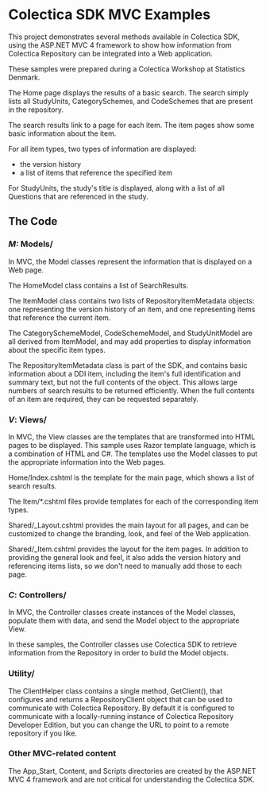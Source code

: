 ﻿# Colectica SDK MVC Examples

This project demonstrates several methods available in Colectica SDK, using the ASP.NET MVC 4 framework to show how information from Colectica Repository can be integrated into a Web application.

These samples were prepared during a Colectica Workshop at Statistics Denmark.

The Home page displays the results of a basic search. The search simply lists all StudyUnits, CategorySchemes, and CodeSchemes that are present in the repository.

The search results link to a page for each item. The item pages show some basic information about the item.

For all item types, two types of information are displayed:

* the version history 
* a list of items that reference the specified item

For StudyUnits, the study's title is displayed, along with a list of all Questions that are referenced in the study.

## The Code

### *M:* Models/

In MVC, the Model classes represent the information that is displayed on a Web page.

The HomeModel class contains a list of SearchResults.

The ItemModel class contains two lists of RepositoryItemMetadata objects: one representing the version history of an item, and one representing items that reference the current item.

The CategorySchemeModel, CodeSchemeModel, and StudyUnitModel are all derived from ItemModel, and may add properties to display information about the specific item types.

The RepositoryItemMetadata class is part of the SDK, and contains basic information about a DDI item, including the item's full identification and summary text, but not the full contents of the object. This allows large numbers of search results to be returned efficiently. When the full contents of an item are required, they can be requested separately.

### *V*: Views/

In MVC, the View classes are the templates that are transformed into HTML pages to be displayed. This sample uses Razor template language, which is a combination of HTML and C#. The templates use the Model classes to put the appropriate information into the Web pages.

Home/Index.cshtml is the template for the main page, which shows a list of search results.

The Item/*.cshtml files provide templates for each of the corresponding item types.

Shared/_Layout.cshtml provides the main layout for all pages, and can be customized to change the branding, look, and feel of the Web application.

Shared/_Item.cshtml provides the layout for the item pages. In addition to providing the general look and feel, it also adds the version history and referencing items lists, so we don't need to manually add those to each page.

### *C*: Controllers/

In MVC, the Controller classes create instances of the Model classes, populate them with data, and send the Model object to the appropriate View.

In these samples, the Controller classes use Colectica SDK to retrieve information from the Repository in order to build the Model objects.

### Utility/

The ClientHelper class contains a single method, GetClient(), that configures and returns a RepositoryClient object that can be used to communicate with Colectica Repository. By default it is configured to communicate with a locally-running instance of Colectica Repository Developer Edition, but you can change the URL to point to a remote repository if you like.

### Other MVC-related content

The App_Start, Content, and Scripts directories are created by the ASP.NET MVC 4 framework and are not critical for understanding the Colectica SDK.